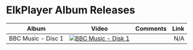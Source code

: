 # ElkPlayer Album Releases

| Album        | Video           | Comments | Link    |
| ---------- |:-------------:| ------------ |-----:|
| BBC Music - Disc 1 | [![BBC Music - Disk 1](http://i3.ytimg.com/vi/BhKBp65l5dA/hqdefault.jpg)](http://www.youtube.com/watch?v=BhKBp65I5dA) | | N/A |
